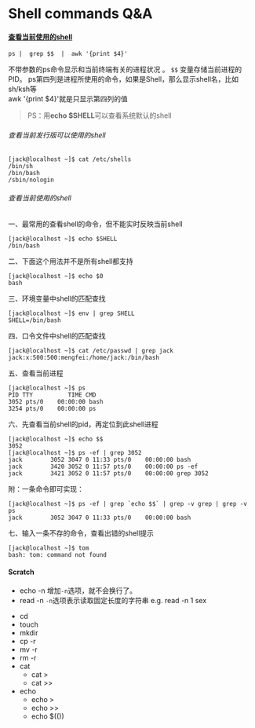 # Shell commands Q&A

#### [查看当前使用的shell](https://www.cnblogs.com/softwaretesting/archive/2012/02/14/2350688.html)
`ps |  grep $$  |  awk '{print $4}'`

不带参数的ps命令显示和当前终端有关的进程状况 。
`$$` 变量存储当前进程的PID。 
ps第四列是进程所使用的命令，如果是Shell，那么显示shell名，比如sh/ksh等  
awk '{print $4}'就是只显示第四列的值  

> PS：用**echo $SHELL**可以查看系统默认的shell


######  查看当前发行版可以使用的shell  
```shell
[jack@localhost ~]$ cat /etc/shells   
/bin/sh  
/bin/bash  
/sbin/nologin
```
###### 查看当前使用的shell  
一、最常用的查看shell的命令，但不能实时反映当前shell  
```shell
[jack@localhost ~]$ echo $SHELL  
/bin/bash
```

二、下面这个用法并不是所有shell都支持  
``` shell
[jack@localhost ~]$ echo $0  
bash
```

三、环境变量中shell的匹配查找  
``` shell
[jack@localhost ~]$ env | grep SHELL  
SHELL=/bin/bash
```

四、口令文件中shell的匹配查找  
``` shell
[jack@localhost ~]$ cat /etc/passwd | grep jack  
jack:x:500:500:mengfei:/home/jack:/bin/bash
```

五、查看当前进程  
```shell 
[jack@localhost ~]$ ps  
PID TTY          TIME CMD  
3052 pts/0    00:00:00 bash  
3254 pts/0    00:00:00 ps
```

六、先查看当前shell的pid，再定位到此shell进程  
``` shell
[jack@localhost ~]$ echo $$  
3052  
[jack@localhost ~]$ ps -ef | grep 3052  
jack        3052 3047 0 11:33 pts/0    00:00:00 bash  
jack        3420 3052 0 11:57 pts/0    00:00:00 ps -ef  
jack        3421 3052 0 11:57 pts/0    00:00:00 grep 3052

```

附：一条命令即可实现：  
```shell
[jack@localhost ~]$ ps -ef | grep `echo $$` | grep -v grep | grep -v ps  
jack        3052 3047 0 11:33 pts/0    00:00:00 bash
```

七、输入一条不存的命令，查看出错的shell提示  
```shell
[jack@localhost ~]$ tom  
bash: tom: command not found
```


#### Scratch 
- echo -n  增加`-n`选项，就不会换行了。
- read -n `-n`选项表示读取固定长度的字符串 
 e.g.  read -n 1 sex


+ cd
+ touch
+ mkdir
+ cp  -r
+ mv -r
+ rm -r
+ cat 
	+ cat >
	+ cat >>
+ echo
	+ echo >
	+ echo >>
	+ echo $(())